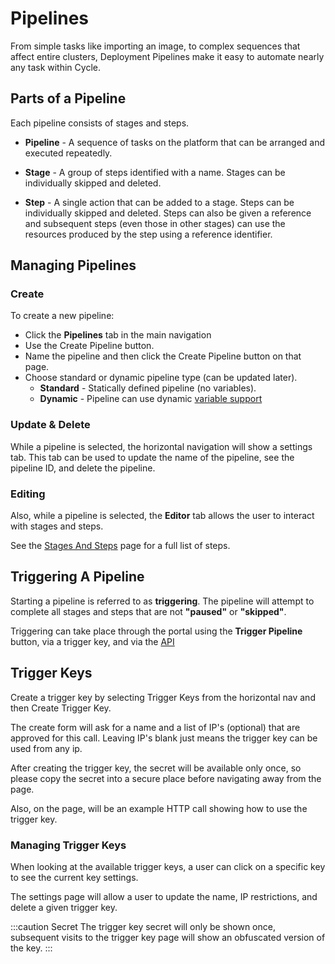 # Pipelines

From simple tasks like importing an image, to complex sequences that affect entire clusters, Deployment Pipelines make it easy to automate nearly any task within Cycle.

## Parts of a Pipeline
Each pipeline consists of stages and steps. 

* **Pipeline** - A sequence of tasks on the platform that can be arranged and executed repeatedly.

* **Stage** - A group of steps identified with a name. Stages can be individually skipped and deleted.

* **Step** - A single action that can be added to a stage. Steps can be individually skipped and deleted. Steps can also be given a reference and subsequent steps (even those in other stages) can use the resources produced by the step using a reference identifier.

## Managing Pipelines

### Create

To create a new pipeline:
* Click the **Pipelines** tab in the main navigation 
* Use the Create Pipeline button. 
* Name the pipeline and then click the Create Pipeline button on that page. 
* Choose standard or dynamic pipeline type (can be updated later).
    * **Standard** - Statically defined pipeline (no variables).
    * **Dynamic** - Pipeline can use dynamic [variable support](/reference/pipelines/variables)

### Update & Delete
While a pipeline is selected, the horizontal navigation will show a settings tab.  This tab can be used to update the name of the pipeline, see the pipeline ID, and delete the pipeline.

### Editing
Also, while a pipeline is selected, the **Editor** tab allows the user to interact with stages and steps.

See the [Stages And Steps](/reference/pipelines/stages-and-steps) page for a full list of steps.


## Triggering A Pipeline
Starting a pipeline is referred to as **triggering**.  The pipeline will attempt to complete all stages and steps that are not **"paused"** or **"skipped"**.  

Triggering can take place through the portal using the **Trigger Pipeline** button, via a trigger key, and via the [API](https://api-docs.cycle.io/docs/public-api/create-pipeline-job)


## Trigger Keys
Create a trigger key by selecting Trigger Keys from the 
horizontal nav and then Create Trigger Key.

The create form will ask for a name and a list of IP's (optional) that are approved for this call. Leaving IP's blank just means the trigger key can be used from any ip.

After creating the trigger key, the secret will be available only once, so please copy the secret into a secure place before navigating away from the page.

Also, on the page, will be an example HTTP call showing how to use the trigger key.  

### Managing Trigger Keys
When looking at the available trigger keys, a user can click on a specific key to see the current key settings.  

The settings page will allow a user to update the name, IP restrictions, and delete a given trigger key.  

:::caution Secret
The trigger key secret will only be shown once, subsequent visits to the trigger key page will show an obfuscated version of the key.
:::



